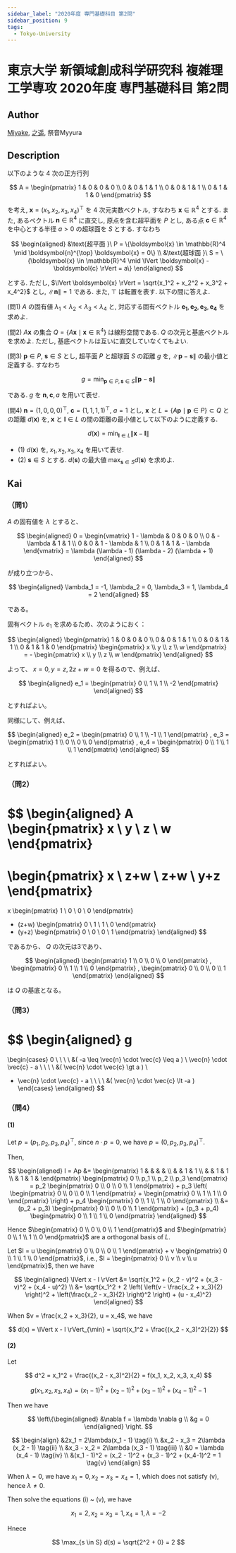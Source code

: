 ```yaml
---
sidebar_label: "2020年度 専門基礎科目 第2問"
sidebar_position: 9
tags:
  - Tokyo-University
---
```

# 東京大学 新領域創成科学研究科 複雑理工学専攻 2020年度 専門基礎科目 第2問

## **Author**
[Miyake](https://miyake.github.io/exams/index.html), [之遥](https://www.zhihu.com/people/zhao-yue-70-84), 祭音Myyura

## **Description**
以下のような 4 次の正方行列

$$
A = \begin{pmatrix}
1 & 0 & 0 & 0 \\
0 & 0 & 1 & 1 \\
0 & 0 & 1 & 1 \\
0 & 1 & 1 & 0
\end{pmatrix}
$$

を考え, $\boldsymbol{x} = (x_1, x_2, x_3, x_4)^{\top}$ を 4 次元実数ベクトル, すなわち $\boldsymbol{x} \in \mathbb{R}^4$ とする.
また, あるベクトル $\boldsymbol{n} \in \mathbb{R}^4$ に直交し, 原点を含む超平面を $P$ とし, ある点 $\boldsymbol{c} \in \mathbb{R}^4$ を中心とする半径 $a > 0$ の超球面を $S$ とする.
すなわち

$$
\begin{aligned}
  &\text{超平面 }\  P = \{\boldsymbol{x} \in \mathbb{R}^4 \mid \boldsymbol{n}^{\top} \boldsymbol{x} = 0\} \\
  &\text{超球面 }\  S = \{\boldsymbol{x} \in \mathbb{R}^4 \mid \lVert \boldsymbol{x} - \boldsymbol{c} \rVert = a\}
\end{aligned}
$$

とする. ただし, $\lVert \boldsymbol{x} \rVert = \sqrt{x_1^2 + x_2^2 + x_3^2 + x_4^2}$ とし, $\lVert \boldsymbol{n} \rVert = 1$ である.
また, $\top$ は転置を表す. 以下の間に答えよ.

(問1) $A$ の固有値 $\lambda_1 < \lambda_2 < \lambda_3 < \lambda_4$ と, 対応する固有ベクトル $\boldsymbol{e_1}, \boldsymbol{e_2}, \boldsymbol{e_3}, \boldsymbol{e_4}$ を求めよ.

(間2) $A \boldsymbol{x}$ の集合 $Q = \{A \boldsymbol{x} \mid \boldsymbol{x} \in \mathbb{R}^4\}$ は線形空間である.
$Q$ の次元と基底ベクトルを求めよ.
ただし, 基底ベクトルは互いに直交していなくてもよい.

(問3) $\boldsymbol{p} \in P$, $\boldsymbol{s} \in S$ とし, 超平面 $P$ と超球面 $S$ の距離 $g$ を, $\lVert \boldsymbol{p} - \boldsymbol{s} \rVert$ の最小値と定義する. すなわち

$$
g = \min_{\boldsymbol{p} \in P, \boldsymbol{s} \in S} \lVert \boldsymbol{p} - \boldsymbol{s} \rVert
$$

である. $g$ を $\boldsymbol{n}, \boldsymbol{c}, a$ を用いて表せ.


(間4) $\boldsymbol{n} = (1, 0, 0, 0)^{\top}$, $\boldsymbol{c} = (1, 1, 1, 1)^{\top}$, $a=1$ とし, $\boldsymbol{x}$ と $L=\{A \boldsymbol{p} \mid \boldsymbol{p} \in P\} \subset Q$ との距離 $d(\boldsymbol{x})$ を, $\boldsymbol{x}$ と $\boldsymbol{l} \in L$ の間の距離の最小値として以下のように定義する.

$$
d(\boldsymbol{x}) = \min_{\boldsymbol{l} \in L} \lVert \boldsymbol{x} - \boldsymbol{l} \rVert
$$

- (1) $d(\boldsymbol{x})$ を, $x_1, x_2, x_3, x_4$ を用いて表せ.
- (2) $\boldsymbol{s} \in S$ とする. $d(\boldsymbol{s})$ の最大値 $\max_{\boldsymbol{s} \in S} d(\boldsymbol{s})$ を求めよ.


## **Kai**
### （問1）
$A$ の固有値を $\lambda$ とすると、

$$
\begin{aligned}
0 =
\begin{vmatrix}
1 - \lambda & 0 & 0 & 0 \\
0 & - \lambda & 1 & 1 \\
0 & 0 & 1 - \lambda & 1 \\
0 & 1 & 1 & - \lambda
\end{vmatrix}
= \lambda (\lambda - 1) (\lambda - 2) (\lambda + 1)
\end{aligned}
$$

が成り立つから、

$$
\begin{aligned}
\lambda_1 = -1,
\lambda_2 = 0,
\lambda_3 = 1,
\lambda_4 = 2
\end{aligned}
$$

である。

固有ベクトル $e_1$ を求めるため、次のようにおく：

$$
\begin{aligned}
\begin{pmatrix}
1 & 0 & 0 & 0 \\
0 & 0 & 1 & 1 \\
0 & 0 & 1 & 1 \\
0 & 1 & 1 & 0
\end{pmatrix}
\begin{pmatrix} x \\ y \\ z \\ w \end{pmatrix}
= -
\begin{pmatrix} x \\ y \\ z \\ w \end{pmatrix}
\end{aligned}
$$

よって、 $x=0, y=z, 2z+w=0$ を得るので、例えば、

$$
\begin{aligned}
e_1 =
\begin{pmatrix} 0 \\ 1 \\ 1 \\ -2 \end{pmatrix}
\end{aligned}
$$

とすればよい。

同様にして、例えば、

$$
\begin{aligned}
e_2 = \begin{pmatrix} 0 \\ 1 \\ -1 \\ 1 \end{pmatrix}
,
e_3 = \begin{pmatrix} 1 \\ 0 \\ 0 \\ 0 \end{pmatrix}
,
e_4 = \begin{pmatrix} 0 \\ 1 \\ 1 \\ 1 \end{pmatrix}
\end{aligned}
$$

とすればよい。

### （問2）

$$
\begin{aligned}
A \begin{pmatrix} x \\ y \\ z \\ w \end{pmatrix}
=
\begin{pmatrix} x \\ z+w \\ z+w \\ y+z \end{pmatrix}
=
x \begin{pmatrix} 1 \\ 0 \\ 0 \\ 0 \end{pmatrix}
+ (z+w) \begin{pmatrix} 0 \\ 1 \\ 1 \\ 0 \end{pmatrix}
+ (y+z) \begin{pmatrix} 0 \\ 0 \\ 0 \\ 1 \end{pmatrix}
\end{aligned}
$$

であるから、 $Q$ の次元は3であり、

$$
\begin{aligned}
\begin{pmatrix} 1 \\ 0 \\ 0 \\ 0 \end{pmatrix}
,
\begin{pmatrix} 0 \\ 1 \\ 1 \\ 0 \end{pmatrix}
,
\begin{pmatrix} 0 \\ 0 \\ 0 \\ 1 \end{pmatrix}
\end{aligned}
$$

は $Q$ の基底となる。

### （問3）

$$
\begin{aligned}
g
=
\begin{cases}
0 \ \ \ \ &( -a \leq \vec{n} \cdot \vec{c} \leq a )
\\
\vec{n} \cdot \vec{c} - a \ \ \ \ &( \vec{n} \cdot \vec{c} \gt a )
\\
- \vec{n} \cdot \vec{c} - a \ \ \ \ &( \vec{n} \cdot \vec{c} \lt -a )
\end{cases}
\end{aligned}
$$

### （問4）
#### (1)
Let $p = (p_1, p_2, p_3, p_4)^{\top}$, since $n \cdot p = 0$, we have $p = (0, p_2, p_3, p_4)^{\top}$.

Then,

$$
\begin{aligned}
  l = Ap &= \begin{pmatrix}
    1 & & & & \\
    & & 1 & 1 \\
    & & 1 & 1 \\
    & 1 & 1 &
  \end{pmatrix}
  \begin{pmatrix}
    0 \\
    p_1 \\
    p_2 \\
    p_3 
  \end{pmatrix} = p_2 \begin{pmatrix}
    0 \\ 0 \\ 0 \\ 1
  \end{pmatrix} + p_3 \left( \begin{pmatrix}
    0 \\ 0 \\ 0 \\ 1
  \end{pmatrix} + \begin{pmatrix}
    0 \\ 1 \\ 1 \\ 0
  \end{pmatrix} \right) + p_4 \begin{pmatrix}
    0 \\ 1 \\ 1 \\ 0
  \end{pmatrix} \\
  &= (p_2 + p_3) \begin{pmatrix}
    0 \\ 0 \\ 0 \\ 1
  \end{pmatrix} + (p_3 + p_4) \begin{pmatrix} 0 \\ 1 \\ 1 \\ 0 \end{pmatrix}
\end{aligned}
$$

Hence $\begin{pmatrix}
  0 \\ 0 \\ 0 \\ 1
\end{pmatrix}$ and $\begin{pmatrix}
  0 \\ 1 \\ 1 \\ 0
\end{pmatrix}$ are a orthogonal basis of $L$.

Let $l = u \begin{pmatrix} 0 \\ 0 \\ 0 \\ 1 \end{pmatrix} + v \begin{pmatrix} 0 \\ 1 \\ 1 \\ 0 \end{pmatrix}$, i.e., $l = \begin{pmatrix} 0 \\ v \\ v \\ u \end{pmatrix}$, then we have

$$
\begin{aligned}
  \lVert x - l \rVert &= \sqrt{x_1^2 + (x_2 - v)^2 + (x_3 - v)^2 + (x_4 - u)^2} \\
  &= \sqrt{x_1^2 + 2 \left( \left(v - \frac{x_2 + x_3}{2} \right)^2 + \left(\frac{x_2 - x_3}{2} \right)^2 \right) + (u - x_4)^2}
\end{aligned}
$$

When $v = \frac{x_2 + x_3}{2}, u = x_4$, we have

$$
d(x) = \lVert x - l \rVert_{\min} = \sqrt{x_1^2 + \frac{(x_2 - x_3)^2}{2}}
$$

#### (2)
Let

$$
d^2 = x_1^2 + \frac{(x_2 - x_3)^2}{2} = f(x_1, x_2, x_3, x_4)
$$

$$
g(x_1, x_2, x_3, x_4) = (x_1 - 1)^2 + (x_2 - 1)^2 + (x_3 - 1)^2 + (x_4-1)^2 - 1
$$

Then we have

$$
\left\{\begin{aligned}
  &\nabla f = \lambda \nabla g \\
  &g = 0
\end{aligned} \right.
$$

$$
\begin{align}
  &2x_1 = 2\lambda(x_1 - 1)  \tag{i} \\
  &x_2 - x_3 = 2\lambda (x_2 - 1)  \tag{ii} \\
  &x_3 - x_2 = 2\lambda (x_3 - 1) \tag{iii} \\
  &0 = \lambda (x_4 - 1) \tag{iv} \\
  &(x_1 - 1)^2 + (x_2 - 1)^2 + (x_3 - 1)^2 + (x_4-1)^2 = 1 \tag{v}
\end{align}
$$

When $\lambda = 0$, we have $x_1 = 0, x_2 = x_3 = x_4 = 1$, which does not satisfy (v), hence $\lambda \neq 0$.

Then solve the equations (i) ~ (v), we have

$$
x_1 = 2, x_2 = x_3 = 1, x_4 = 1, \lambda = -2
$$

Hnece

$$
\max_{s \in S} d(s) = \sqrt{2^2 + 0} = 2
$$